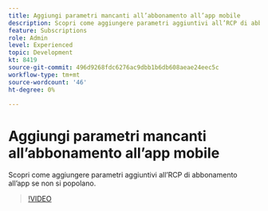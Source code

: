 ```yaml
---
title: Aggiungi parametri mancanti all’abbonamento all’app mobile
description: Scopri come aggiungere parametri aggiuntivi all’RCP di abbonamento all’app se non si popolano.
feature: Subscriptions
role: Admin
level: Experienced
topic: Development
kt: 8419
source-git-commit: 496d9268fdc6276ac9dbb1b6db608aeae24eec5c
workflow-type: tm+mt
source-wordcount: '46'
ht-degree: 0%

---
```



# Aggiungi parametri mancanti all’abbonamento all’app mobile

Scopri come aggiungere parametri aggiuntivi all’RCP di abbonamento all’app se non si popolano.

>[!VIDEO](https://video.tv.adobe.com/v/335950?quality=12)
